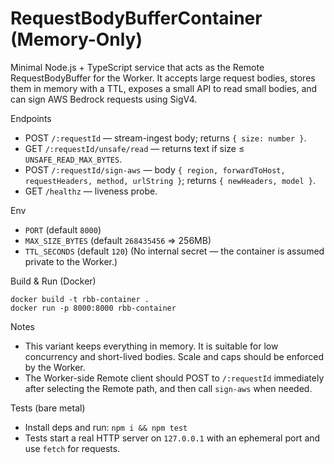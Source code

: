 RequestBodyBufferContainer (Memory-Only)
=======================================

Minimal Node.js + TypeScript service that acts as the Remote RequestBodyBuffer
for the Worker. It accepts large request bodies, stores them in memory with a
TTL, exposes a small API to read small bodies, and can sign AWS Bedrock
requests using SigV4.

Endpoints
- POST `/:requestId` — stream-ingest body; returns `{ size: number }`.
- GET `/:requestId/unsafe/read` — returns text if size ≤ `UNSAFE_READ_MAX_BYTES`.
- POST `/:requestId/sign-aws` — body `{ region, forwardToHost, requestHeaders, method, urlString }`; returns `{ newHeaders, model }`.
- GET `/healthz` — liveness probe.

Env
- `PORT` (default `8000`)
- `MAX_SIZE_BYTES` (default `268435456` => 256MB)
- `TTL_SECONDS` (default `120`)
  (No internal secret — the container is assumed private to the Worker.)

Build & Run (Docker)
```
docker build -t rbb-container .
docker run -p 8000:8000 rbb-container
```

Notes
- This variant keeps everything in memory. It is suitable for low concurrency
  and short-lived bodies. Scale and caps should be enforced by the Worker.
- The Worker-side Remote client should POST to `/:requestId` immediately after
  selecting the Remote path, and then call `sign-aws` when needed.

Tests (bare metal)
- Install deps and run: `npm i && npm test`
- Tests start a real HTTP server on `127.0.0.1` with an ephemeral port and use `fetch` for requests.
